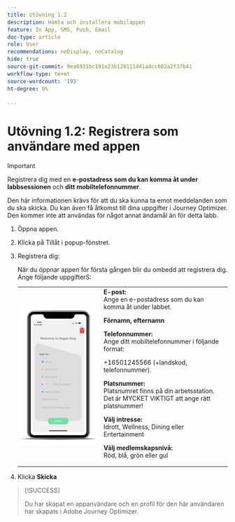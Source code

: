```yaml
---
title: Utövning 1.2
description: Hämta och installera mobilappen
feature: In App, SMS, Push, Email
doc-type: article
role: User
recommendations: noDisplay, noCatalog
hide: true
source-git-commit: 9ea6931bc191e23b120111441a4cc602a2f37b41
workflow-type: tm+mt
source-wordcount: '193'
ht-degree: 0%

---
```



# Utövning 1.2: Registrera som användare med appen

>[!IMPORTANT]
>Registrera dig med en **e-postadress som du kan komma åt under labbsessionen** och **ditt mobiltelefonnummer**.
>
> Den här informationen krävs för att du ska kunna ta emot meddelanden som du ska skicka. Du kan även få åtkomst till dina uppgifter i Journey Optimizer. Den kommer inte att användas för något annat ändamål än för detta labb.

1. Öppna appen.
1. Klicka på Tillåt i popup-fönstret.
1. Registrera dig:

   När du öppnar appen för första gången blir du ombedd att registrera dig. Ange följande uppgifterS:

   <table>
    <tr>
    <td>
    <div>
    <img alt="Appregistrering" src="../assets/1-2.png"/> 
    </div>
    </td>
    <td>
    <strong>E-post: </strong><br>Ange en e-postadress som du kan komma åt under labbet.
    </p><p>
    <strong>Förnamn, efternamn </strong>
    </p><p>
    <strong>Telefonnummer: </strong> <br>Ange ditt mobiltelefonnummer i följande format: 
    <p>+16501245566 (+landskod, telefonnummer).
    </p><p>
    <strong>Platsnummer: </strong><br>Platsnumret finns på din arbetsstation. Det är MYCKET VIKTIGT att ange rätt platsnummer!
    </p><p>
    <strong>Välj intresse: </strong></br>Idrott, Wellness, Dining eller Entertainment
    </p><p>
    <strong>Välj medlemskapsnivå: </strong></br>Röd, blå, grön eller gul</p>
    </td>
    </tr>
    </table>

1. Klicka **Skicka**

>[!SUCCESS]
>
>Du har skapat en appanvändare och en profil för den här användaren har skapats i Adobe Journey Optimizer.
